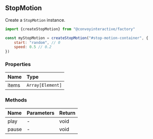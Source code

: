 ## StopMotion

Create a `StopMotion` instance.

```js
import {createStopMotion} from "@convoyinteractive/factory"

const myStopMotion = createStopMotion("#stop-motion-container", {
    start: "random", // 0
    speed: 0.5 // 0.2
})
```

### Properties

| Name  | Type             |
| :---- | :--------------- |
| items | `Array[Element]` |

### Methods

| Name  | Parameters | Return |
| :---- | :--------- | :----- |
| play  | -          | void   |
| pause | -          | void   |

